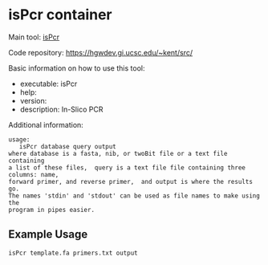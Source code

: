 <!-- 
Please edit this readme with some basic information about the tool and how to use this container. 
- Include information about databases and additional files that are included.
- Keep it short - you don't need to recreate the documentation from the creators.
- Do not just copy and paste the readme or help for the tool. 
-->

# isPcr container

Main tool: [isPcr](https://users.soe.ucsc.edu/~kent/)
  
Code repository: https://hgwdev.gi.ucsc.edu/~kent/src/

Basic information on how to use this tool:
- executable: isPcr
- help:
- version:
- description: In-Slico PCR

Additional information:

```
usage:
   isPcr database query output   
where database is a fasta, nib, or twoBit file or a text file containing
a list of these files,  query is a text file file containing three columns: name,
forward primer, and reverse primer,  and output is where the results go.
The names 'stdin' and 'stdout' can be used as file names to make using the
program in pipes easier.
```

## Example Usage

```bash
isPcr template.fa primers.txt output
```

<!-- Example README
# pasty container

Main tool: [pasty](https://github.com/rpetit3/pasty)

Code repository: https://github.com/rpetit3/pasty

Additional tools:
- ncbi-blast+: 2.12.0
- python: 3.10.6

Basic information on how to use this tool:
- executable: pasty
- help: --help
- version: --version
- description: "A tool easily taken advantage of for in silico serogrouping of Pseudomonas aeruginosa isolates from genome assemblies"

Additional information:  
  
Full documentation: [https://github.com/rpetit3/pasty](https://github.com/rpetit3/pasty)

## Example Usage

```bash
pasty --assembly /pasty-1.0.2/test/O1-GCF_000504045.fna.gz --prefix O1-GCF_000504045
``` 
-->
